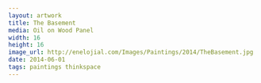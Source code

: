 ```yaml
---
layout: artwork
title: The Basement
media: Oil on Wood Panel
width: 16
height: 16
image_url: http://enelojial.com/Images/Paintings/2014/TheBasement.jpg
date: 2014-06-01
tags: paintings thinkspace
---
```

